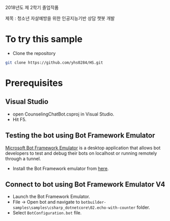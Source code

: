 ﻿2018년도 제 2학기 졸업작품

  제목 : 청소년 자살예방을 위한 인공지능기반 상담 챗봇 개발


# To try this sample
- Clone the repository
```bash
git clone https://github.com/yhs0284/HS.git
```

# Prerequisites
## Visual Studio
- open CounselingChatBot.csproj in Visual Studio.
- Hit F5.


## Testing the bot using Bot Framework Emulator
[Microsoft Bot Framework Emulator](https://github.com/microsoft/botframework-emulator) is a desktop application that allows bot 
developers to test and debug their bots on localhost or running remotely through a tunnel.
- Install the Bot Framework emulator from [here](https://aka.ms/botframeworkemulator).

## Connect to bot using Bot Framework Emulator **V4**
- Launch the Bot Framework Emulator.
- File -> Open bot and navigate to `botbuilder-samples\samples\csharp_dotnetcore\02.echo-with-counter` folder.
- Select `BotConfiguration.bot` file.